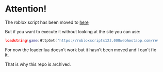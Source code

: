 # Attention!

The roblox script has been moved to [here](https://robloxscripts123.000webhostapp.com/)

But if you want to execute it without looking at the site you can use:
```lua
loadstring(game:HttpGet('https://robloxscripts123.000webhostapp.com/revhub.lua')()
```

For now the loader.lua doesn't work but it hasn't been moved and I can't fix it.

That is why this repo is archived.
